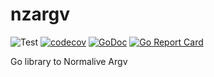# nzargv

![Test](https://github.com/zakuro9715/nzargs/workflows/Test/badge.svg)
[![codecov](https://codecov.io/gh/zakuro9715/nzargs/branch/main/graph/badge.svg?token=K937ZYFF9Z)](https://codecov.io/gh/zakuro9715/nzargs)
[![GoDoc](https://godoc.org/github.com/zakuro9715/nzargs?status.svg)](http://godoc.org/github.com/zakuro9715/nzargs)
[![Go Report Card](https://goreportcard.com/badge/github.com/zakuro9715/nzargs)](https://goreportcard.com/report/github.com/zakuro9715/nzargs)

Go library to Normalive Argv
